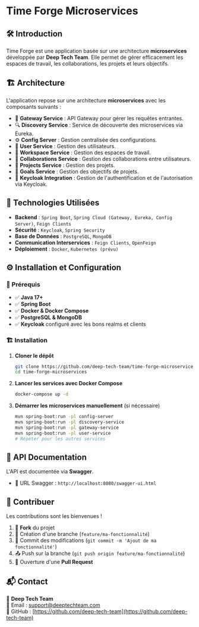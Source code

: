 # Time Forge Microservices

## 🛠 Introduction
Time Forge est une application basée sur une architecture **microservices** développée par **Deep Tech Team**. Elle permet de gérer efficacement les espaces de travail, les collaborations, les projets et leurs objectifs.

## 🏗 Architecture
L'application repose sur une architecture **microservices** avec les composants suivants :

- 🚪 **Gateway Service** : API Gateway pour gérer les requêtes entrantes.
- 🔍 **Discovery Service** : Service de découverte des microservices via Eureka.
- ⚙️ **Config Server** : Gestion centralisée des configurations.
- 👤 **User Service** : Gestion des utilisateurs.
- 🏢 **Workspace Service** : Gestion des espaces de travail.
- 🤝 **Collaborations Service** : Gestion des collaborations entre utilisateurs.
- 📂 **Projects Service** : Gestion des projets.
- 🎯 **Goals Service** : Gestion des objectifs de projets.
- 🔐 **Keycloak Integration** : Gestion de l'authentification et de l'autorisation via Keycloak.

## 🚀 Technologies Utilisées
- **Backend** : `Spring Boot`, `Spring Cloud (Gateway, Eureka, Config Server)`, `Feign Clients`
- **Sécurité** : `Keycloak`, `Spring Security`
- **Base de Données** : `PostgreSQL`, `MongoDB`
- **Communication Interservices** : `Feign Clients`, `OpenFeign`
- **Déploiement** : `Docker`, `Kubernetes (prévu)`

## ⚙️ Installation et Configuration
### 📌 Prérequis
- ✅ **Java 17+**
- ✅ **Spring Boot**
- ✅ **Docker & Docker Compose**
- ✅ **PostgreSQL & MongoDB**
- ✅ **Keycloak** configuré avec les bons realms et clients

### 🏗 Installation
1. **Cloner le dépôt**
   ```bash
   git clone https://github.com/deep-tech-team/time-forge-microservices.git
   cd time-forge-microservices
   ```

2. **Lancer les services avec Docker Compose**
   ```bash
   docker-compose up -d
   ```

3. **Démarrer les microservices manuellement** (si nécessaire)
   ```bash
   mvn spring-boot:run -pl config-server
   mvn spring-boot:run -pl discovery-service
   mvn spring-boot:run -pl gateway-service
   mvn spring-boot:run -pl user-service
   # Répéter pour les autres services
   ```

## 📖 API Documentation
L'API est documentée via **Swagger**.

- 🔗 URL Swagger : `http://localhost:8080/swagger-ui.html`

## 🤝 Contribuer
Les contributions sont les bienvenues !

1. 🍴 **Fork** du projet
2. 🌱 Création d'une branche (`feature/ma-fonctionnalité`)
3. 💾 Commit des modifications (`git commit -m 'Ajout de ma fonctionnalité'`)
4. 📤 Push sur la branche (`git push origin feature/ma-fonctionnalité`)
5. 🔄 Ouverture d'une **Pull Request**

## 📬 Contact
📢 **Deep Tech Team**  
📧 Email : support@deeptechteam.com  
🔗 GitHub : [https://github.com/deep-tech-team](https://github.com/deep-tech-team)

